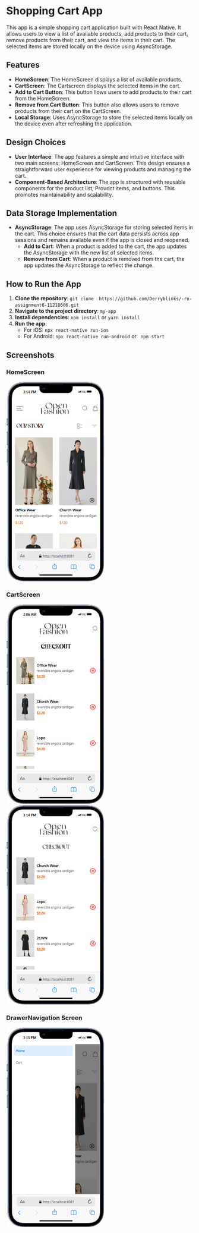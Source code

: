 # Shopping Cart App

This app is a simple shopping cart application built with React Native. It allows users to view a list of available products, add products to their cart, remove products from their cart, and view the items in their cart. The selected items are stored locally on the device using AsyncStorage.

## Features

- **HomeScreen**: The HomeScreen displays a list of available products.
- **CartScreen**: The Cartscreen displays the selected items in the cart.
- **Add to Cart Button**: This button llows users to add products to their cart from the HomeScreen.
- **Remove from Cart Button**: This button also allows users to remove products from their cart on the CartScreen.
- **Local Storage**: Uses AsyncStorage to store the selected items locally on the device even after refreshing the application.

## Design Choices

- **User Interface**: The app features a simple and intuitive interface with two main screens: HomeScreen and CartScreen. This design ensures a straightforward user experience for viewing products and managing the cart.
- **Component-Based Architecture**: The app is structured with reusable components for the product list, Proudct items, and buttons. This promotes maintainability and scalability.

## Data Storage Implementation

- **AsyncStorage**: The app uses AsyncStorage for storing selected items in the cart. This choice ensures that the cart data persists across app sessions and remains available even if the app is closed and reopened.
  - **Add to Cart**: When a product is added to the cart, the app updates the AsyncStorage with the new list of selected items.
  - **Remove from Cart**: When a product is removed from the cart, the app updates the AsyncStorage to reflect the change.

## How to Run the App

1. **Clone the repository**: `git clone  https://github.com/Derryblinks/-rn-assignment6-11218606.git`
2. **Navigate to the project directory**: `my-app`
3. **Install dependencies**: `npm install` or `yarn install`
4. **Run the app**:
   - For iOS: `npx react-native run-ios`
   - For Android: `npx react-native run-android` or ` npm start`

## Screenshots

### HomeScreen

![HomeScreen](<Screenshots/Screen 2.png>)


### CartScreen

![Cart Screen](<Screenshots/Screen 1.png>)
![alt text](Screenshots/Screen1.png)


### DrawerNavigation Screen
![Drawer NavigationScreen](Screenshots/Screen3.png)
